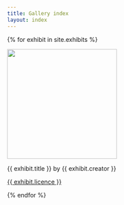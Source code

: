 ```yaml
---
title: Gallery index
layout: index
---
```


{% for exhibit in site.exhibits %}

<img src="{{ exhibit.image-url }}" width = 256>
<p>{{ exhibit.title }} by {{ exhibit.creator }}</p>
<p><a href="{{ exhibit.licence-url }}">{{ exhibit.licence }}</a></p>

{% endfor %}